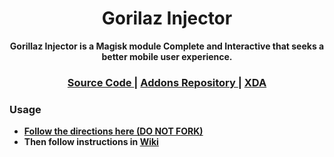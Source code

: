 <h1 align="center">Gorilaz Injector</h1>

<div align="center">
  <strong>Gorillaz Injector is a Magisk module Complete and Interactive that seeks a better mobile user experience.
</div>

<div align="center">
  <h3>
    <a href="https://github.com/haxislancelot/Gorilaz_Injector">
      Source Code
    </a>
    <span> | </span>
    <a href="https://github.com/Zackptg5/MMT-Extended-Addons">
      Addons Repository
    </a>
    <span> | </span>
    <a href="https://forum.xda-developers.com/apps/magisk/magisk-module-template-extended-mmt-ex-t4029819">
      XDA
    </a>
  </h3>
</div>

### Usage
- [Follow the directions here (DO NOT FORK)](https://help.github.com/en/github/creating-cloning-and-archiving-repositories/creating-a-repository-from-a-template)
- Then follow instructions in [Wiki](https://github.com/Zackptg5/MMT-Extended/wiki)
